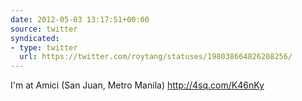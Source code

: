 ```yaml
---
date: 2012-05-03 13:17:51+00:00
source: twitter
syndicated:
- type: twitter
  url: https://twitter.com/roytang/statuses/198038664826208256/
---
```


I'm at Amici (San Juan, Metro Manila) http://4sq.com/K46nKy
